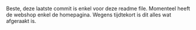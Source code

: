 Beste, deze laatste commit is enkel voor deze readme file. Momenteel heeft de webshop enkel de homepagina. Wegens tijdtekort is dit alles wat afgeraakt is.